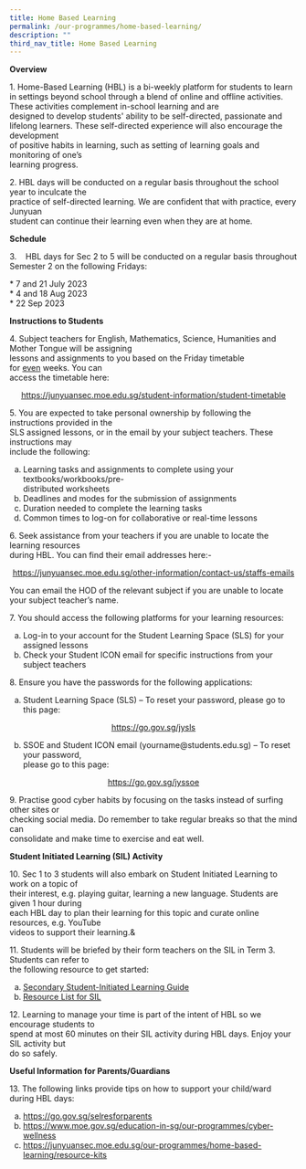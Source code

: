 ```yaml
---
title: Home Based Learning
permalink: /our-programmes/home-based-learning/
description: ""
third_nav_title: Home Based Learning
---
```

<p><strong>Overview</strong></p>
<p>1.  Home-Based Learning (HBL) is a bi-weekly platform for students to learn in settings beyond school through a blend of online and offline activities. These activities complement in-school learning and are designed&nbsp;to&nbsp;develop students' ability to be self-directed, passionate and lifelong learners. These self-directed experience will also encourage the development<br> of positive habits in learning, such as setting of learning goals and monitoring of one’s<br> learning progress.</p>
<p>2. HBL days will be conducted on a regular basis throughout the school year to inculcate the<br> practice of self-directed learning. We are confident that with practice, every Junyuan<br> student can continue their learning even when they are at home.&nbsp;</p>
<p><strong>Schedule</strong></p>
<p>3.&nbsp; &nbsp;&nbsp;HBL days for Sec 2 to 5 will be conducted on a regular basis throughout Semester&nbsp;2 on the following Fridays:</p>
<p>* 7 and 21 July 2023 <br>
* 4 and 18 Aug 2023 <br>
* 22 Sep 2023</p>
<p><strong>Instructions to Students</strong></p>
<p>4. Subject teachers for English, Mathematics, Science, Humanities and Mother Tongue will be assigning<br> lessons and assignments to you based on the Friday timetable for&nbsp;<u>even</u>&nbsp;weeks. You can<br> access the timetable here:&nbsp;</p>
<p style="text-align: center;"><u><a href="/student-information/student-timetable" target="">https://junyuansec.moe.edu.sg/student-information/student-timetable</a></u></p>
<p>5. You are expected to take personal ownership by&nbsp;following the instructions provided in the<br>SLS assigned lessons, or in the email by your subject teachers. These instructions may<br>include the following:</p>
<ol style="list-style-type: lower-alpha;">
<li>Learning tasks and assignments to complete using your textbooks/workbooks/pre-<br>distributed worksheets</li>
<li>Deadlines and modes for the submission of assignments</li>
<li>Duration needed to complete the learning tasks</li>
<li>Common times to log-on for collaborative or real-time lessons</li>
</ol>
<p>6. Seek assistance from your teachers if you are unable to locate the learning resources<br>during HBL. You can find their email addresses here:-</p>
<p style="text-align: center;"><a href="/other-information/contact-us/staffs-emails" target=""><u>https://junyuansec.moe.edu.sg/other-information/contact-us/staffs-emails</u></a></p>
<p>You can email the HOD of the relevant subject if you are unable to locate your subject teacher’s name.&nbsp;</p>
<p>7. You should access the following platforms for your learning resources:</p>
<ol style="list-style-type: lower-alpha;">
<li>Log-in to your account for the Student Learning Space (SLS) for your assigned lessons</li>
<li>Check your Student ICON email for specific instructions from your subject teachers&nbsp;</li>
</ol>
<p>8. Ensure you have the passwords for the following applications:</p>
<ol style="list-style-type: lower-alpha;">
<li>Student Learning Space (SLS) – To reset your password, please go to this page:&nbsp;</li>
</ol>
<p style="text-align: center;"><a href="https://go.gov.sg/jysls" target="_blank" rel="noopener"><u>https://go.gov.sg/jysls</u></a></p>
<ol style="list-style-type: lower-alpha;" start="2">
<li>SSOE and Student ICON email (yourname@students.edu.sg) – To reset your password,<br>please go to this page:</li>
</ol>
<p style="text-align: center;"><a href="https://go.gov.sg/jyssoe" target="_blank" rel="noopener"><u>https://go.gov.sg/jyssoe</u></a></p>
<p>9. Practise good cyber habits by focusing on the tasks instead of surfing other sites or<br>checking social media. Do remember to take regular breaks so that the mind can<br>consolidate and make time to exercise and eat well.</p>
<p><strong>Student Initiated Learning (SIL) Activity </strong></p>
<p>10. Sec 1 to 3 students will also embark on Student Initiated Learning to work on a topic of<br>their interest, e.g. playing guitar, learning a new language. Students are given 1 hour during<br>each HBL day to plan their learning for this topic and curate online resources, e.g. YouTube<br>videos to support their learning.&amp;</p>
<p>11. Students will be briefed by their form teachers on the SIL in Term 3. Students can refer to<br>the following resource to get started:</p>
<ol style="list-style-type: lower-alpha;">
<li><a href="/files/3.%20Secondary%20Student-Initiated%20Learning%20Guide.pdf" target="_blank" rel="noopener"><u>Secondary Student-Initiated Learning Guide</u></a></li>
<li><a href="/files/3a.%20Resource%20List%20for%20SIL.pdf" target="_blank" rel="noopener"><u>Resource List for SIL</u></a>&nbsp;&nbsp;</li>
</ol>
<p>12. Learning to manage your time is part of the intent of HBL so we encourage students to<br>spend at most 60 minutes on their SIL activity during HBL days. Enjoy your SIL activity but<br>do so safely.</p>
<p><strong>Useful Information for Parents/Guardians</strong></p>
<p>13. The following links provide tips on how to support your child/ward during HBL days:</p>
<ol style="list-style-type: lower-alpha;">
<li><u><a href="https://go.gov.sg/selresforparents">https://go.gov.sg/selresforparents</a></u></li>
<li><u><a href="https://www.moe.gov.sg/education-in-sg/our-programmes/cyber-wellness" target="_blank" rel="noopener">https://www.moe.gov.sg/education-in-sg/our-programmes/cyber-wellness</a></u></li>
<li><a href="/our-programmes/home-based-learning/resource-kits" target=""><u>https://junyuansec.moe.edu.sg/our-programmes/home-based-learning/resource-kits</u></a></li>
</ol>